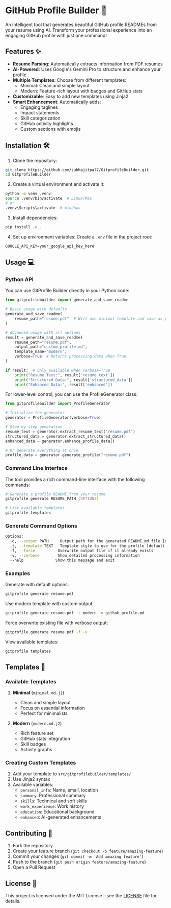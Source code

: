 # GitHub Profile Builder 🚀

An intelligent tool that generates beautiful GitHub profile READMEs from your resume using AI. Transform your professional experience into an engaging GitHub profile with just one command!

## Features ✨

- **Resume Parsing**: Automatically extracts information from PDF resumes
- **AI-Powered**: Uses Google's Gemini Pro to structure and enhance your profile
- **Multiple Templates**: Choose from different templates:
  - Minimal: Clean and simple layout
  - Modern: Feature-rich layout with badges and GitHub stats
- **Customizable**: Easy to add new templates using Jinja2
- **Smart Enhancement**: Automatically adds:
  - Engaging taglines
  - Impact statements
  - Skill categorization
  - GitHub activity highlights
  - Custom sections with emojis

## Installation 🛠️

1. Clone the repository:
```bash
git clone https://github.com/subhajitpal7/GitprofileBuilder.git
cd GitprofileBuilder
```

2. Create a virtual environment and activate it:
```bash
python -m venv .venv
source .venv/bin/activate  # Linux/Mac
# or
.venv\Scripts\activate  # Windows
```

3. Install dependencies:
```bash
pip install -e .
```

4. Set up environment variables:
Create a `.env` file in the project root:
```env
GOOGLE_API_KEY=your_google_api_key_here
```

## Usage 💻

### Python API

You can use GitProfile Builder directly in your Python code:

```python
from gitprofilebuilder import generate_and_save_readme

# Basic usage with defaults
generate_and_save_readme(
    resume_path="resume.pdf"  # Will use minimal template and save as profile_readme.md
)

# Advanced usage with all options
result = generate_and_save_readme(
    resume_path="resume.pdf",
    output_path="custom_profile.md",
    template_name="modern",
    verbose=True  # Returns processing data when True
)

if result:  # Only available when verbose=True
    print("Resume Text:", result['resume_text'])
    print("Structured Data:", result['structured_data'])
    print("Enhanced Data:", result['enhanced'])
```

For lower-level control, you can use the ProfileGenerator class:

```python
from gitprofilebuilder import ProfileGenerator

# Initialize the generator
generator = ProfileGenerator(verbose=True)

# Step by step generation
resume_text = generator.extract_resume_text("resume.pdf")
structured_data = generator.extract_structured_data()
enhanced_data = generator.enhance_profile_data()

# Or generate everything at once
profile_data = generator.generate_profile("resume.pdf")
```

### Command Line Interface

The tool provides a rich command-line interface with the following commands:

```bash
# Generate a profile README from your resume
gitprofile generate RESUME_PATH [OPTIONS]

# List available templates
gitprofile templates
```

### Generate Command Options

```bash
Options:
  -o, --output PATH     Output path for the generated README.md file [default: profile_readme.md]
  -t, --template TEXT   Template style to use for the profile [default: minimal]
  -f, --force          Overwrite output file if it already exists
  -v, --verbose        Show detailed processing information
  --help              Show this message and exit
```

### Examples

Generate with default options:
```bash
gitprofile generate resume.pdf
```

Use modern template with custom output:
```bash
gitprofile generate resume.pdf -t modern -o github_profile.md
```

Force overwrite existing file with verbose output:
```bash
gitprofile generate resume.pdf -f -v
```

View available templates:
```bash
gitprofile templates
```

## Templates 🎨

### Available Templates

1. **Minimal** (`minimal.md.j2`)
   - Clean and simple layout
   - Focus on essential information
   - Perfect for minimalists

2. **Modern** (`modern.md.j2`)
   - Rich feature set
   - GitHub stats integration
   - Skill badges
   - Activity graphs

### Creating Custom Templates

1. Add your template to `src/gitprofilebuilder/templates/`
2. Use Jinja2 syntax
3. Available variables:
   - `personal_info`: Name, email, location
   - `summary`: Professional summary
   - `skills`: Technical and soft skills
   - `work_experience`: Work history
   - `education`: Educational background
   - `enhanced`: AI-generated enhancements

## Contributing 🤝

1. Fork the repository
2. Create your feature branch (`git checkout -b feature/amazing-feature`)
3. Commit your changes (`git commit -m 'Add amazing feature'`)
4. Push to the branch (`git push origin feature/amazing-feature`)
5. Open a Pull Request

## License 📝

This project is licensed under the MIT License - see the [LICENSE](LICENSE) file for details.
